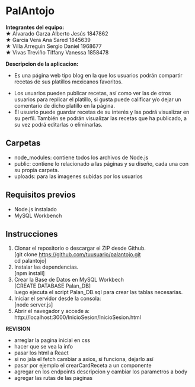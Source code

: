 # PalAntojo
**Integrantes del equipo:**  
★ Alvarado Garza Alberto Jesús   1847862  
★ Garcia Vera Ana Sared          1845639  
★ Villa Arreguin Sergio Daniel   1968677  
★ Vivas Treviño Tiffany Vanessa  1858478  


**Descripcion de la aplicacion:**  
- Es una página web tipo blog en la que los usuarios podrán compartir recetas de sus platillos mexicanos favoritos.  
* Los usuarios pueden publicar recetas, así como ver las de otros usuarios para replicar el platillo, si gusta puede calificar y/o dejar un comentario de dicho platillo en la página.  
* El usuario puede guardar recetas de su interés y las podrá visualizar en su perfil. También se podrán visualizar las recetas que ha publicado, a su vez podrá editarlas o eliminarlas.  

## Carpetas 
- node_modules: contiene todos los archivos de Node.js  
- public: contiene lo relacionado a las páginas y su diseño, cada una con su propia carpeta.  
- uploads: para las imagenes subidas por los usuarios  

## Requisitos previos  
- Node.js instalado  
- MySQL Workbench  

## Instrucciones
1. Clonar el repositorio o descargar el ZIP desde Github.  
[git clone https://github.com/tuusuario/palantojo.git  
cd palantojo]  
2. Instalar las dependencias.  
[npm install]  
3. Crear la Base de Datos en MySQL Workbech  
[CREATE DATABASE Palan_DB]  
luego ejecuta el script Palan_DB.sql para crear las tablas necesarias.   
4. Iniciar el servidor desde la consola:  
[node server.js]  
5. Abrir el navegador y accede a: http://localhost:3000/InicioSesion/InicioSesion.html  

**REVISION**  
- arreglar la pagina inicial en css  
- hacer que se vea la info  
- pasar los html a React  
- si no jala el fetch cambiar a axios, si funciona, dejarlo así  
- pasar por ejemplo el crearCardReceta a un componente  
- agregar en los endpoints descripcion y cambiar los parametros a body  
- agregar las rutas de las páginas  